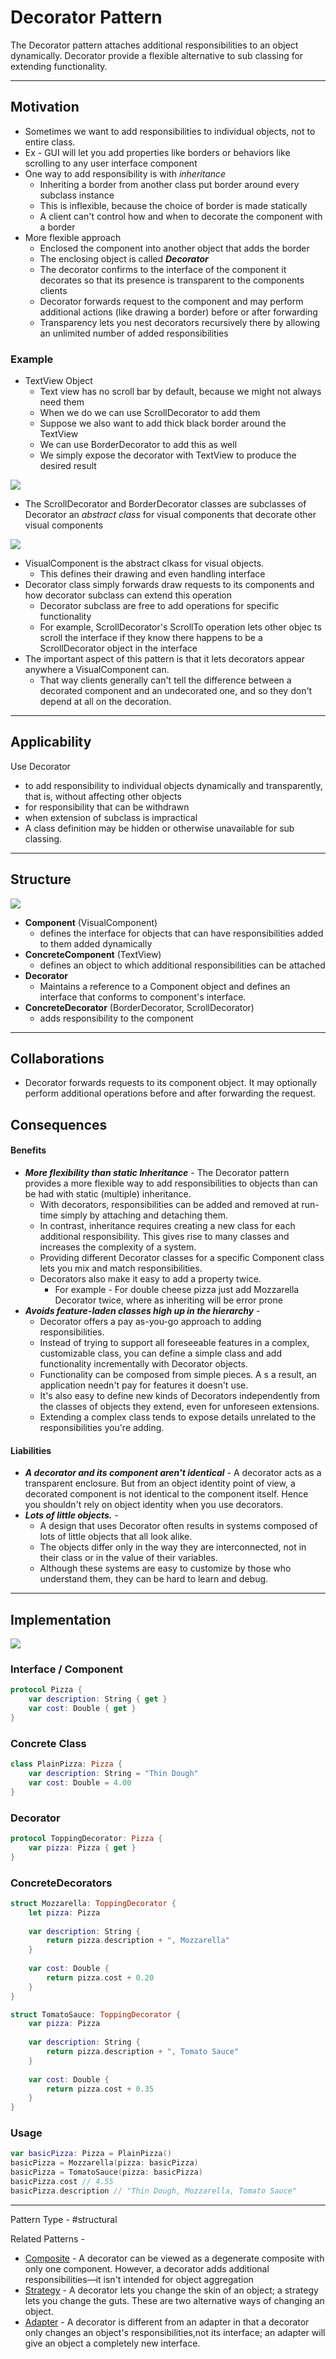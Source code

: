 # Decorator Pattern
The Decorator pattern attaches additional responsibilities to an object dynamically. Decorator provide a flexible alternative to sub classing for extending functionality.

---
## Motivation 
- Sometimes we want to add responsibilities to individual objects, not to entire class.
- Ex - GUI will let you add properties like borders or behaviors like scrolling to any user interface component
- One way to add responsibility is with _inheritance_
	- Inheriting a border from another class put border around every subclass instance
	- This is inflexible, because the choice of border is made statically
	- A client can't control how and when to decorate the component with a border
- More flexible approach
	- Enclosed the component into another object that adds the border
	- The enclosing object is called ***Decorator***
	- The decorator confirms to the interface of the component it decorates so that its presence is transparent to the components clients
	- Decorator forwards request to the component and may perform additional actions (like drawing a border) before or after forwarding
	- Transparency lets you nest decorators recursively there by allowing an unlimited number of added responsibilities

### Example 
- TextView Object 
	- Text view has no scroll bar by default, because we might not always need them
	- When we do we can use ScrollDecorator to add them 
	- Suppose we also want to add thick black border around the TextView
	- We can use BorderDecorator to add this as well 
	- We simply expose the decorator with TextView to produce the desired result

![](Screen%20Shot%202020-10-25%20at%209.58.54%20PM.png)

- The ScrollDecorator and BorderDecorator classes are subclasses of Decorator an _abstract class_ for visual components that decorate other visual components 

![](Screen%20Shot%202020-10-26%20at%209.09.11%20PM.png)

- VisualComponent is the abstract clkass for visual objects.
	- This defines their drawing and even handling interface
- Decorator class simply forwards draw requests to its components and how decorator subclass can extend this operation
	- Decorator subclass are free to add operations for specific functionality
	- For example, ScrollDecorator's ScrollTo operation lets other objec ts scroll the interface if they know there happens to be a ScrollDecorator object in the interface
- The important aspect of this pattern is that it lets decorators appear anywhere a VisualComponent can.
	- That way clients generally can't tell the difference between a decorated component and an undecorated one, and so they don't depend at all on the decoration.

---
## Applicability 
Use Decorator 
- to add responsibility to individual objects dynamically and transparently, that is, without affecting other objects
- for responsibility that can be withdrawn
- when extension of subclass is impractical 
- A class definition may be hidden or otherwise unavailable for sub classing.

---
## Structure
![](Screen%20Shot%202020-10-25%20at%209.04.32%20PM.png)

-	__Component__ (VisualComponent)
	-	defines the interface for objects that can have responsibilities added to them added dynamically
-	__ConcreteComponent__ (TextView)
	-	defines an object to which additional responsibilities can be attached
-	__Decorator__ 
	-	Maintains a reference to a Component object and defines an interface that conforms to component's interface.
-	__ConcreteDecorator__ (BorderDecorator, ScrollDecorator)
	-	adds responsibility to the component

---
## Collaborations
- Decorator forwards requests to its component object. It may optionally perform additional operations before and after forwarding the request.

## Consequences
#### Benefits
- ___More flexibility than static Inheritance___ - The Decorator pattern provides a more flexible way to add responsibilities to objects than can be had with static (multiple) inheritance.
	- With decorators, responsibilities can be added and removed at run-time simply by attaching and detaching them.
	- In contrast, inheritance requires creating a new class for each additional responsibility. This gives rise to many classes and increases the complexity of a system.
	- Providing different Decorator classes for a specific Component class lets you mix and match responsibilities.
	- Decorators also make it easy to add a property twice.
		- For example - For double cheese pizza just add Mozzarella Decorator twice, where as inheriting will be error prone
- ___Avoids feature-laden classes high up in the hierarchy___ - 
	- Decorator offers a pay as-you-go approach to adding responsibilities.
	- Instead of trying to support all foreseeable features in a complex, customizable class, you can define a simple class and add functionality incrementally with Decorator objects.
	- Functionality can be composed from simple pieces. A s a result, an application needn't pay for features it doesn't use.
	- It's also easy to define new kinds of Decorators independently from the classes of objects they extend, even for unforeseen extensions.
	- Extending a complex class tends to expose details unrelated to the responsibilities you're adding.


#### Liabilities
- ___A decorator and its component aren't identical___ - A decorator acts as a transparent enclosure. But from an object identity point of view, a decorated component is not identical to the component itself. Hence you shouldn't rely on object identity when you use decorators.
- ___Lots of little objects.___ - 
	- A design that uses Decorator often results in systems composed of lots of little objects that all look alike.
	- The objects differ only in the way they are interconnected, not in their class or in the value of their variables.
	- Although these systems are easy to customize by those who understand them, they can be hard to learn and debug.

---
## Implementation
![](Screen%20Shot%202020-10-26%20at%209.18.00%20PM.png)

### Interface / Component
```swift
protocol Pizza {
    var description: String { get }
    var cost: Double { get }
}
```

### Concrete Class
```swift
class PlainPizza: Pizza {
    var description: String = "Thin Dough"
    var cost: Double = 4.00
}
```

### Decorator
```swift
protocol ToppingDecorator: Pizza {
    var pizza: Pizza { get }
}
```

### ConcreteDecorators
```swift
struct Mozzarella: ToppingDecorator {
    let pizza: Pizza
    
    var description: String {
        return pizza.description + ", Mozzarella"
    }
    
    var cost: Double {
        return pizza.cost + 0.20
    }
}

struct TomatoSauce: ToppingDecorator {
    var pizza: Pizza
    
    var description: String {
        return pizza.description + ", Tomato Sauce"
    }
    
    var cost: Double {
        return pizza.cost + 0.35
    }
}
```

### Usage
```swift
var basicPizza: Pizza = PlainPizza()
basicPizza = Mozzarella(pizza: basicPizza)
basicPizza = TomatoSauce(pizza: basicPizza)
basicPizza.cost // 4.55
basicPizza.description // "Thin Dough, Mozzarella, Tomato Sauce"
```
___

Pattern Type - #structural

Related Patterns - 
- [Composite](Composite.md) - A decorator can be viewed as a degenerate composite with only one component. However, a decorator adds additional responsibilities—it isn't intended for object aggregation
- [Strategy](Strategy.md) - A decorator lets you change the skin of an object; a strategy lets you change the guts. These are two alternative ways of changing an object.
- [Adapter](Adapter.md) - A decorator is different from an adapter in that a decorator only changes an object's responsibilities,not its interface; an adapter will give an object a completely new interface.